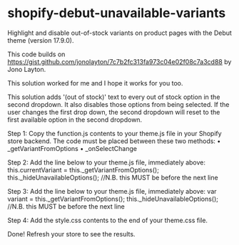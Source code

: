 # shopify-debut-unavailable-variants
Highlight and disable out-of-stock variants on product pages with the Debut theme (version 17.9.0).

This code builds on https://gist.github.com/jonolayton/7c7b2fc313fa973c04e02f08c7a3cd88 by Jono Layton.

This solution worked for me and I hope it works for you too.

This solution adds '(out of stock)' text to every out of stock option in the second dropdown. It also disables those options from being selected.
If the user changes the first drop down, the second dropdown will reset to the first available option in the second dropdown.

Step 1:
Copy the function.js contents to your theme.js file in your Shopify store backend.
The code must be placed between these two methods:
• _getVariantFromOptions
• _onSelectChange

Step 2:
Add the line below to your theme.js file, immediately above: this.currentVariant = this._getVariantFromOptions(); 
this._hideUnavailableOptions();  //N.B. this MUST be before the next line
   
Step 3:
Add the line below to your theme.js file, immediately above: var variant = this._getVariantFromOptions();
this._hideUnavailableOptions();  //N.B. this MUST be before the next line

Step 4:
Add the style.css contents to the end of your theme.css file.

Done! Refresh your store to see the results.
